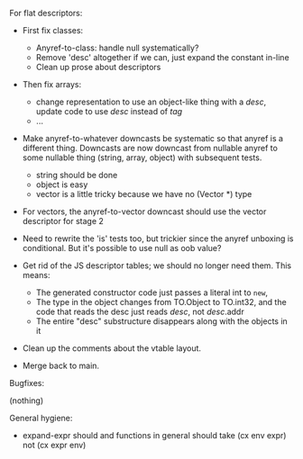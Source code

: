 For flat descriptors:

* First fix classes:
  - Anyref-to-class: handle null systematically?
  - Remove 'desc' altogether if we can, just expand the constant in-line
  - Clean up prose about descriptors

* Then fix arrays:
  - change representation to use an object-like thing with a _desc_,
    update code to use _desc_ instead of _tag_
  - ...

* Make anyref-to-whatever downcasts be systematic so that anyref is a
  different thing.  Downcasts are now downcast from nullable anyref to
  some nullable thing (string, array, object) with subsequent tests.
   - string should be done
   - object is easy
   - vector is a little tricky because we have no (Vector *) type
* For vectors, the anyref-to-vector downcast should use the vector descriptor
  for stage 2
* Need to rewrite the 'is' tests too, but trickier since the anyref unboxing
  is conditional.  But it's possible to use null as oob value?
* Get rid of the JS descriptor tables; we should no longer need them.
  This means:
   * The generated constructor code just passes a literal int to `new`,
   * The type in the object changes from TO.Object to TO.int32,
     and the code that reads the desc just reads _desc_, not _desc_.addr
   * The entire "desc" substructure disappears along with the objects in it
* Clean up the comments about the vtable layout.
* Merge back to main.

Bugfixes:

(nothing)

General hygiene:

* expand-expr should and functions in general should take (cx env expr) not (cx expr env)